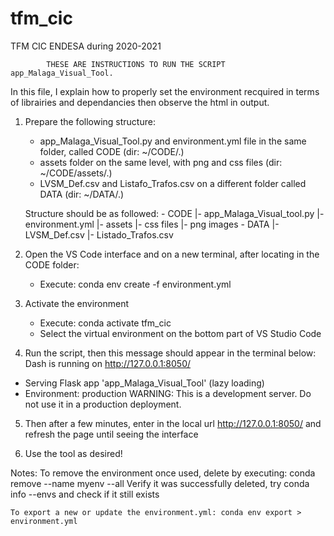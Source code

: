 # tfm_cic
TFM CIC ENDESA during 2020-2021

			THESE ARE INSTRUCTIONS TO RUN THE SCRIPT app_Malaga_Visual_Tool.

In this file, I explain how to properly set the environment recquired in terms of librairies and dependancies then
observe the html in output.

1. Prepare the following structure:
	- app_Malaga_Visual_Tool.py and environment.yml file in the same folder, called CODE (dir: ~/CODE/.)
	- assets folder on the same level, with png and css files (dir: ~/CODE/assets/.)
	- LVSM_Def.csv and Listafo_Trafos.csv on a different folder called DATA (dir: ~/DATA/.)

	Structure should be as followed:
		- CODE
		    |- app_Malaga_Visual_tool.py
		    |- environment.yml
		    |- assets
                         |- css files
                         |- png images
                - DATA
		    |- LVSM_Def.csv
		    |- Listado_Trafos.csv

2. Open the VS Code interface and on a new terminal, after locating in the CODE folder:
	- Execute: conda env create -f environment.yml

3. Activate the environment
	- Execute: conda activate tfm_cic
	- Select the virtual environment on the bottom part of VS Studio Code

4. Run the script, then this message should appear in the terminal below:
	Dash is running on http://127.0.0.1:8050/

 * Serving Flask app 'app_Malaga_Visual_Tool' (lazy loading)
 * Environment: production
   WARNING: This is a development server. Do not use it in a production deployment.

5. Then after a few minutes, enter in the local url http://127.0.0.1:8050/ and refresh the page until seeing the interface

6. Use the tool as desired!


Notes:  To remove the environment once used, delete by executing: conda remove --name myenv --all
	Verify it was successfully deleted, try conda info --envs and check if it still exists

	To export a new or update the environment.yml: conda env export > environment.yml
